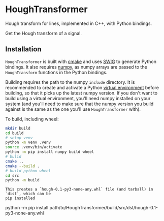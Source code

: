 # HoughTransformer

Hough transform for lines, implemented in C++, with Python bindings.

Get the Hough transform of a signal.

## Installation

`HoughTransformer` is built with [cmake](https://cmake.org/) and uses 
[SWIG](https://www.swig.org/) to generate Python bindings. 
It also requires [numpy](https://numpy.org/), as numpy arrays are passed to the 
`HoughTransform` functions in the Python bindings.

Building requires the path to the numpy `include` directory. It is recommended to create
and activate a Python [virtual environment](https://docs.python.org/3/tutorial/venv.html)
before building, so that it picks up the latest numpy version. If you don't want to build
using a virtual environment, you'll need numpy installed on your system (and you'll need
to make sure that the numpy version you build against is the same as the one you'll use
`HoughTransformer` with).

To build, including wheel:
```bash
mkdir build
cd build
# setup venv
python -m venv .venv
source .venv/bin/activate
python -m pip install numpy build wheel
# bulid
cmake ..
cmake --build .
# build python wheel
cd src
python -m build
```

```
This creates a `hough-0.1-py3-none-any.whl` file (and tarball) in `dist`, which can be
pip installed
```
python -m pip install path/to/HoughTransformer/build/src/dst/hough-0.1-py3-none-any.whl
```

